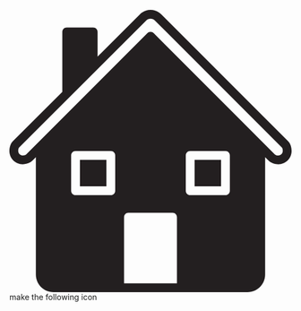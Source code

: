 <!-- House Icon -->

<svg version="1.0" id="Layer_1" xmlns="http://www.w3.org/2000/svg" xmlns:xlink="http://www.w3.org/1999/xlink" viewBox="0 0 64 64" enable-background="new 0 0 64 64" xml:space="preserve" fill="#000000"><g id="SVGRepo_bgCarrier" stroke-width="0"></g><g id="SVGRepo_tracerCarrier" stroke-linecap="round" stroke-linejoin="round"></g><g id="SVGRepo_iconCarrier"> <g> <rect x="16" y="34" fill="#231F20" width="6" height="6"></rect> <rect x="42" y="34" fill="#231F20" width="6" height="6"></rect> <path fill="#231F20" d="M63.211,29.789L34.438,1.015c0,0-0.937-1.015-2.43-1.015s-2.376,0.991-2.376,0.991L20,10.604V5 c0-0.553-0.447-1-1-1h-6c-0.553,0-1,0.447-1,1v13.589L0.783,29.783C0.24,30.326,0,31.172,0,32c0,1.656,1.343,3,3,3 c0.828,0,1.662-0.251,2.205-0.794L6,33.411V60c0,2.211,1.789,4,4,4h44c2.211,0,4-1.789,4-4V33.394l0.804,0.804 C59.347,34.739,60.172,35,61,35c1.657,0,3-1.343,3-3C64,31.171,63.754,30.332,63.211,29.789z M24,41c0,0.553-0.447,1-1,1h-8 c-0.553,0-1-0.447-1-1v-8c0-0.553,0.447-1,1-1h8c0.553,0,1,0.447,1,1V41z M38,62.002H26v-15c0-0.553,0.447-1,1-1h10 c0.553,0,1,0.447,1,1V62.002z M50,41c0,0.553-0.447,1-1,1h-8c-0.553,0-1-0.447-1-1v-8c0-0.553,0.447-1,1-1h8c0.553,0,1,0.447,1,1 V41z M61,33c-0.276,0-0.602-0.036-0.782-0.217L32.716,5.281c-0.195-0.195-0.451-0.293-0.707-0.293s-0.512,0.098-0.707,0.293 L3.791,32.793C3.61,32.974,3.276,33,3,33c-0.553,0-1-0.447-1-1c0-0.276,0.016-0.622,0.197-0.803L31.035,2.41 c0,0,0.373-0.41,0.974-0.41s0.982,0.398,0.982,0.398l28.806,28.805C61.978,31.384,62,31.724,62,32C62,32.552,61.553,33,61,33z"></path> </g> </g></svg>
make the following icon
